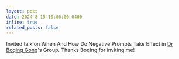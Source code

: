 ```yaml
---
layout: post
date: 2024-8-15 10:00:00-0400
inline: true
related_posts: false
---
```


Invited talk on When And How Do Negative Prompts Take Effect in [Dr Boqing Gong](http://boqinggong.info/)'s Group. Thanks Boqing for inviting me!